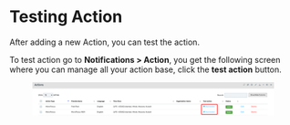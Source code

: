 # Testing Action

After adding a new Action, you can test the action.

To test action go to **Notifications > Action**, you get the following screen where you can manage all your action base, click the **test action** button.

<div align="left">

<figure><img src="../../../.gitbook/assets/image (719).png" alt=""><figcaption></figcaption></figure>

</div>
